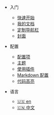 <!-- _navbar.md -->

* 入门

  * [快速开始](zh-cn/quickstart.md)
  * [我的文档](zh-cn/my-doc-pages.md)
  * [定制导航栏](zh-cn/custom-navbar.md)
  * [封面](zh-cn/cover.md)

* 配置
  * [配置项](zh-cn/configuration.md)
  * [主题](zh-cn/themes.md)
  * [使用插件](zh-cn/plugins.md)
  * [Markdown 配置](zh-cn/markdown.md)
  * [代码高亮](zh-cn/language-highlight.md)
  
* 语言  
  * [:us: en](/)
  * [:cn: 中文](/zh-cn/)
